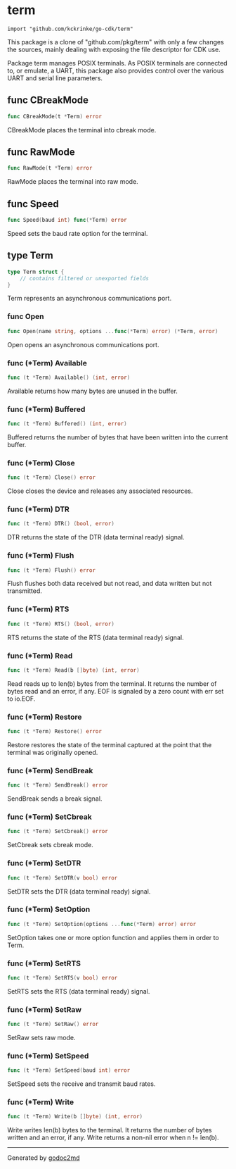 
# term
    import "github.com/kckrinke/go-cdk/term"

This package is a clone of "github.com/pkg/term" with only a few changes
the sources, mainly dealing with exposing the file descriptor for CDK use.


Package term manages POSIX terminals. As POSIX terminals are connected to,
or emulate, a UART, this package also provides control over the various
UART and serial line parameters.






## func CBreakMode
``` go
func CBreakMode(t *Term) error
```
CBreakMode places the terminal into cbreak mode.


## func RawMode
``` go
func RawMode(t *Term) error
```
RawMode places the terminal into raw mode.


## func Speed
``` go
func Speed(baud int) func(*Term) error
```
Speed sets the baud rate option for the terminal.



## type Term
``` go
type Term struct {
    // contains filtered or unexported fields
}
```
Term represents an asynchronous communications port.









### func Open
``` go
func Open(name string, options ...func(*Term) error) (*Term, error)
```
Open opens an asynchronous communications port.




### func (\*Term) Available
``` go
func (t *Term) Available() (int, error)
```
Available returns how many bytes are unused in the buffer.



### func (\*Term) Buffered
``` go
func (t *Term) Buffered() (int, error)
```
Buffered returns the number of bytes that have been written into the current buffer.



### func (\*Term) Close
``` go
func (t *Term) Close() error
```
Close closes the device and releases any associated resources.



### func (\*Term) DTR
``` go
func (t *Term) DTR() (bool, error)
```
DTR returns the state of the DTR (data terminal ready) signal.



### func (\*Term) Flush
``` go
func (t *Term) Flush() error
```
Flush flushes both data received but not read, and data written but not transmitted.



### func (\*Term) RTS
``` go
func (t *Term) RTS() (bool, error)
```
RTS returns the state of the RTS (data terminal ready) signal.



### func (\*Term) Read
``` go
func (t *Term) Read(b []byte) (int, error)
```
Read reads up to len(b) bytes from the terminal. It returns the number of
bytes read and an error, if any. EOF is signaled by a zero count with
err set to io.EOF.



### func (\*Term) Restore
``` go
func (t *Term) Restore() error
```
Restore restores the state of the terminal captured at the point that
the terminal was originally opened.



### func (\*Term) SendBreak
``` go
func (t *Term) SendBreak() error
```
SendBreak sends a break signal.



### func (\*Term) SetCbreak
``` go
func (t *Term) SetCbreak() error
```
SetCbreak sets cbreak mode.



### func (\*Term) SetDTR
``` go
func (t *Term) SetDTR(v bool) error
```
SetDTR sets the DTR (data terminal ready) signal.



### func (\*Term) SetOption
``` go
func (t *Term) SetOption(options ...func(*Term) error) error
```
SetOption takes one or more option function and applies them in order to Term.



### func (\*Term) SetRTS
``` go
func (t *Term) SetRTS(v bool) error
```
SetRTS sets the RTS (data terminal ready) signal.



### func (\*Term) SetRaw
``` go
func (t *Term) SetRaw() error
```
SetRaw sets raw mode.



### func (\*Term) SetSpeed
``` go
func (t *Term) SetSpeed(baud int) error
```
SetSpeed sets the receive and transmit baud rates.



### func (\*Term) Write
``` go
func (t *Term) Write(b []byte) (int, error)
```
Write writes len(b) bytes to the terminal. It returns the number of bytes
written and an error, if any. Write returns a non-nil error when n !=
len(b).









- - -
Generated by [godoc2md](http://godoc.org/github.com/davecheney/godoc2md)
